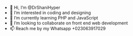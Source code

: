 - 👋 Hi, I’m @DrShaniHyper
- 👀 I’m interested in coding and designing
- 🌱 I’m currently learning PHP and JavaScript
- 💞️ I’m looking to collaborate on front end web development
- 📫 Reach me by my Whatsapp +023063917029 

<!---
DrShaniHyper/DrShaniHyper is a ✨ special ✨ repository because its `README.md` (this file) appears on your GitHub profile.
You can click the Preview link to take a look at your changes.
--->
